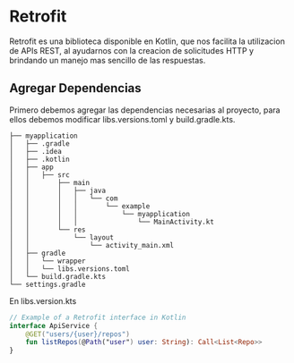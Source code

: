 # Retrofit
Retrofit es una biblioteca disponible en Kotlin, que nos facilita la utilizacion de APIs REST, al ayudarnos con la creacion de solicitudes HTTP y brindando un manejo mas sencillo de las respuestas.

## Agregar Dependencias
Primero debemos agregar las dependencias necesarias al proyecto, para ellos debemos modificar libs.versions.toml y build.gradle.kts.
```plaintext
├── myapplication
│   ├── .gradle
│   ├── .idea
│   ├── .kotlin
│   ├── app
│   │   ├── src
│   │       ├── main
│   │       │   ├── java
│   │       │   │   └── com
│   │       │   │       └── example
│   │       │   │           └── myapplication
│   │       │   │               └── MainActivity.kt
│   │       └── res
│   │           └── layout
│   │               └── activity_main.xml
│   ├── gradle
│   │   └── wrapper
│   │   └── libs.versions.toml
│   └── build.gradle.kts
└── settings.gradle
```
En libs.version.kts

```kotlin
// Example of a Retrofit interface in Kotlin
interface ApiService {
    @GET("users/{user}/repos")
    fun listRepos(@Path("user") user: String): Call<List<Repo>>
}
```